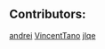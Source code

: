 ## Contributors:
[andrei](https://github.com/saltyskip)
[VincentTano](https://github.com/VincentTano)
[jlqe](https://github.com/jlqe)
